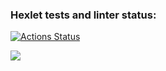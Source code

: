 ### Hexlet tests and linter status:
[![Actions Status](https://github.com/Kate1505/frontend-project-44/workflows/hexlet-check/badge.svg)](https://github.com/Kate1505/frontend-project-44/actions)

<a href="https://codeclimate.com/github/Kate1505/frontend-project-44/maintainability"><img src="https://api.codeclimate.com/v1/badges/a0c7fc7bcb63211499d1/maintainability" /></a>
